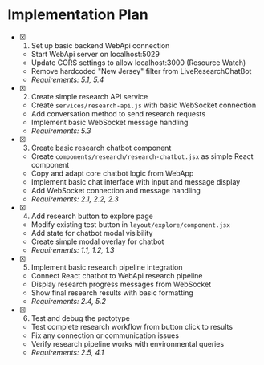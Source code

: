 # Implementation Plan

- [x] 1. Set up basic backend WebApi connection
  - Start WebApi server on localhost:5029
  - Update CORS settings to allow localhost:3000 (Resource Watch)
  - Remove hardcoded "New Jersey" filter from LiveResearchChatBot
  - _Requirements: 5.1, 5.4_

- [x] 2. Create simple research API service
  - Create `services/research-api.js` with basic WebSocket connection
  - Add conversation method to send research requests
  - Implement basic WebSocket message handling
  - _Requirements: 5.3_

- [x] 3. Create basic research chatbot component
  - Create `components/research/research-chatbot.jsx` as simple React component
  - Copy and adapt core chatbot logic from WebApp
  - Implement basic chat interface with input and message display
  - Add WebSocket connection and message handling
  - _Requirements: 2.1, 2.2, 2.3_

- [x] 4. Add research button to explore page
  - Modify existing test button in `layout/explore/component.jsx`
  - Add state for chatbot modal visibility
  - Create simple modal overlay for chatbot
  - _Requirements: 1.1, 1.2, 1.3_

- [x] 5. Implement basic research pipeline integration
  - Connect React chatbot to WebApi research pipeline
  - Display research progress messages from WebSocket
  - Show final research results with basic formatting
  - _Requirements: 2.4, 5.2_

- [x] 6. Test and debug the prototype
  - Test complete research workflow from button click to results
  - Fix any connection or communication issues
  - Verify research pipeline works with environmental queries
  - _Requirements: 2.5, 4.1_